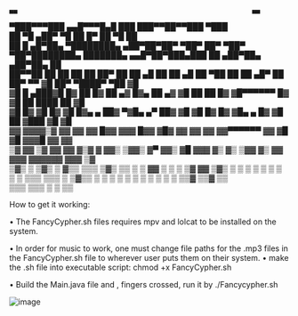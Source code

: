                                                                                 ▄▄                                                           ▄▄  
▀███▀▀▀███                                         ▄▄█▀▀▀█▄█                   ███                           ███▀▀██▀▀███                  ▀███  
  ██    ▀█                                       ▄██▀     ▀█                    ██                           █▀   ██   ▀█                    ██  
  ██   █  ▄█▀██▄ ▀████████▄  ▄██▀██▀██▀   ▀██▀   ██▀       ▀██▀   ▀██▀████████▄ ███████▄   ▄▄█▀██▀███▄███         ██      ▄██▀██▄  ▄██▀██▄   ██  
  ██▀▀██ ██   ██   ██    ██ ██▀  ██  ██   ▄█     ██          ██   ▄█   ██   ▀██ ██    ██  ▄█▀   ██ ██▀ ▀▀         ▓█     ██▀   ▀████▀   ▀██  ▓█  
  ▓█   █  ▄███▓█   █▓    ██ █▓        ██ ▄▓      █▓▄          ██ ▄▓    ▓█    ██ ██    █▓  ▓█▀▀▀▀▀▀ █▓             ▓█     ██     ████     ██  ▓█  
  ▓█     █▓   ▓█   █▓    ▓█ █▓▄    ▄   ██▓       ▀▓█▄     ▄▀   ██▓     ▓█    ▓█ █▓    █▓  ▓█▄    ▄ █▓             ▓█     ██     ▓███     ▓█  ▓█  
  ▓▓      ▓▓▓▓▒▓   ▓▓    ▓▓ ▓▓         █▓▓       ▓▓▓           █▓▓     ▓█▓   ▓▓ ▓▓    ▓▓  ▓▓▀▀▀▀▀▀ ▓▓             ▓█     ▓█     ▓▓▓█     ▓▓  ▓▓  
  ▒▓     ▓▓   ▒▓   ▓▓    ▓▓ ▓▒▓    ▓   ▓▓▒       ▒▓▓▒     ▓▀   ▓▓▒     ▓█   ▓▓▓ ▓▒    ▓▒  ▒▓▓      ▓▒             ▓▓     ▓▓▓   ▓▓▓▓▓▓   ▓▓▓  ▒▓  
▒▓▒ ▒    ▒▓▒ ▒ ▓▒▒ ▒▒▒  ▒▓▒ ▒▒ ▒ ▒     ▓▓          ▒ ▒ ▒ ▒▓    ▓▓      ▒▓▒ ▒ ▒ ▒ ▒   ▒ ▒ ▒ ▒ ▒ ▒▒▒ ▒▒▒          ▒ ▒▓▒▒    ▒ ▒ ▒ ▒  ▒ ▒ ▒ ▒ ▒ ▒ ▒ 
                                     ▒▒▓                     ▒▒▓       ▒▒                                                                        
                                   ▒▒▒                     ▒▒▒       ▒ ▒ ▒▒                                                                      

How to get it working:

• The FancyCypher.sh files requires mpv and lolcat to be installed on the system.

• In order for music to work, one must change file paths for the .mp3 files in the FancyCypher.sh file to wherever user puts them on their system.
• make the .sh file into executable script: chmod +x FancyCypher.sh

• Build the Main.java file and , fingers crossed, run it by ./Fancycypher.sh


![image](https://github.com/user-attachments/assets/bca8f01d-8e30-4153-a785-c68c5d9efc00)
